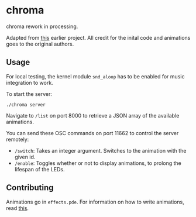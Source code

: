 # chroma
chroma rework in processing.

Adapted from [this](http://macetech.com/blog/node/111) earlier project. All credit for the inital code and animations goes to the original authors.

## Usage
For local testing, the kernel module `snd_aloop` has to be enabled for music integration to work.

To start the server:

```
./chroma server
```

Navigate to `/list` on port 8000 to retrieve a JSON array of the available animations.

You can send these OSC commands on port 11662 to control the server remotely:

- `/switch`: Takes an integer argument. Switches to the animation with the given id.
- `/enable`: Toggles whether or not to display animations, to prolong the lifespan of the LEDs.

## Contributing
Animations go in `effects.pde`. For information on how to write animations, read [this](../master/doc/Creating_Effects.md).

